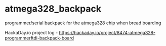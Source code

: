 # atmega328_backpack
programmer/serial backpack for the atmega328 chip when bread boarding

HackaDay.io project log - https://hackaday.io/project/8474-atmega328-programmerftdi-backpack-board
